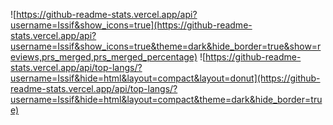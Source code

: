 ![https://github-readme-stats.vercel.app/api?username=Issif&show_icons=true](https://github-readme-stats.vercel.app/api?username=Issif&show_icons=true&theme=dark&hide_border=true&show=reviews,prs_merged,prs_merged_percentage)
![https://github-readme-stats.vercel.app/api/top-langs/?username=Issif&hide=html&layout=compact&layout=donut](https://github-readme-stats.vercel.app/api/top-langs/?username=Issif&hide=html&layout=compact&theme=dark&hide_border=true)
